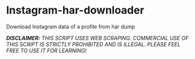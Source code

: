 # Instagram-har-downloader
Download Instagram data of a profile from har dump

_**DISCLAIMER:** THIS SCRIPT USES WEB SCRAPING. COMMERCIAL USE OF THIS SCRIPT IS STRICTLY PROHIBITED AND IS ILLEGAL. PLEASE FEEL FREE TO USE IT FOR LEARNING!_
